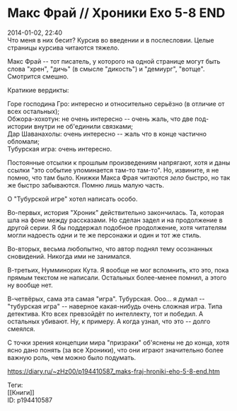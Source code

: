 Макс Фрай // Хроники Ехо 5-8 END
=================================

   
 2014-01-02, 22:40   
  Что меня в них бесит? Курсив во введении и в послесловии. Целые страницы курсива читаются тяжело.   
   
 Макс Фрай -- тот писатель, у которого на одной странице могут быть слова "хрен", "дичь" (в смысле "дикость") и "демиург", "вотще". Смотрится смешно.   
   
 Кратикие вердикты:   
   
 Горе господина Гро: интересно и относительно серьёзно (в отличие от всех остальных);   
 Обжора-хохотун: не очень интересно -- очень жаль, что две под-истории внутри не об'единили связками;   
 Дар Шаванахолы: очень интересно -- жаль что в конце частично обломали;   
 Тубурская игра: очень интересно.   
   
 Постоянные отсылки к прошлым произведениям напрягают, хотя и даны ссылки "это событие упоминается там-то там-то". Но, извините, я не помню, что там было. Книжки Макса Фрая читаются  *зело*  быстро, но так же быстро забываются. Помню лишь малую часть.   
   
 О "Тубурской игре" хотел написать особо.   
   
 Во-первых, история "Хроник" действительно закончилась. Та, которая шла на фоне между рассказами. Но сделан задел и на продолжение в другой серии. Я бы поддержал подобное продолжение, хотя читателям могли надоесть одни и те же персонажи и один и тот же стиль.   
   
 Во-вторых, весьма любопытно, что автор поднял тему осознанных сновидений. Никогда ими не занимался.   
   
 В-третьих, Нумминорих Кута. Я вообще не мог вспомнить, кто это, пока прямым текстом не написали. Остальных более-менее помнил, а этого ну вообще нет.   
   
 В-четвёрых, сама эта самая "игра". Тубурская. Ооо... я думал -- "тубурская игра" -- наверное какая-нибудь очень сложная игра. Типа детектива. Кто всех превзойдёт по интеллекту, тот и победил. А остальных убивают. Ну, к примеру. А когда узнал, что это -- долго смеялся.   
   
 С точки зрения концепции мира "призраки" об'яснены не до конца, хотя ясно дано понять (за все Хроники), что они играют значительно более важную роль, чем можно было подумать.   
    
 <https://diary.ru/~zHz00/p194410587_maks-fraj-hroniki-eho-5-8-end.htm>   
   
 Теги:   
 [[Книги]]   
 ID: p194410587